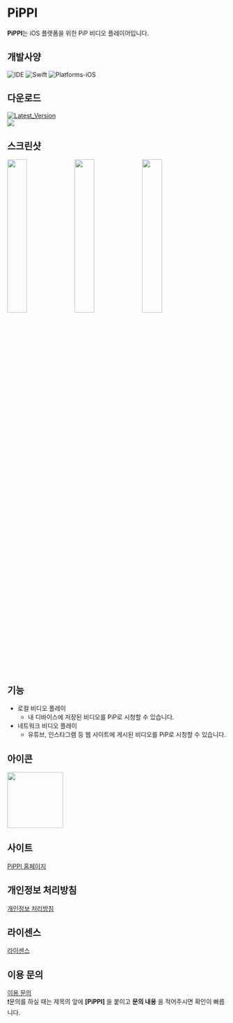 # PiPPl
**PiPPl**는 iOS 플랫폼을 위한 PiP 비디오 플레이어입니다.

## 개발사양
![IDE](https://img.shields.io/badge/Xcode-15.1-blue)
![Swift](https://img.shields.io/badge/Swift-5.9-orange)
![Platforms-iOS](https://img.shields.io/badge/iOS-15.0+-green)

## 다운로드
<a href="https://apps.apple.com/kr/app/pippl/id6479563734">![Latest_Version](https://img.shields.io/badge/version-1.0.2-critical)<br>
<img src="https://github.com/taek0622/PiPPl/assets/81027256/c69ed780-ff4a-42fd-9ba4-a8d643f78454"></a>

## 스크린샷
<img src="https://github.com/taek0622/PiPPl/assets/81027256/98fd026a-15f7-40c3-92cf-f1f882b37dc0" width=30%> <img src="https://github.com/taek0622/PiPPl/assets/81027256/48c1dc63-d17a-49d3-b515-3f22abf58990" width=30%> <img src="https://github.com/taek0622/PiPPl/assets/81027256/bcebf056-f0af-4e17-b1fa-ae0bdaf8a999" width=30%>

## 기능
- 로컬 비디오 플레이
  - 내 디바이스에 저장된 비디오를 PiP로 시청할 수 있습니다.
- 네트워크 비디오 플레이
  - 유튜브, 인스타그램 등 웹 사이트에 게시된 비디오를 PiP로 시청할 수 있습니다.

## 아이콘
<img src="https://github.com/taek0622/PiPPl/assets/81027256/664f3fa0-8d15-4e9e-804e-77de3aa6991f" width=128>

## 사이트
[PiPPl 홈페이지](https://pippl.notion.site/PiPPl-94147590ed8440f3828a56dace806583?pvs=4)

## 개인정보 처리방침
[개인정보 처리방침](https://pippl.notion.site/9133535f3606428fb2459e5bbc04b2c1?pvs=4)

## 라이센스
[라이센스](https://pippl.notion.site/e318bd246e894b348ece6387e68270de?pvs=4)

## 이용 문의
[이용 문의](mailto:meenu170808@gmail.com)
<br>❗️문의를 하실 때는 제목의 앞에 **[PiPPl]** 을 붙이고 **문의 내용** 을 적어주시면 확인이 빠릅니다.
